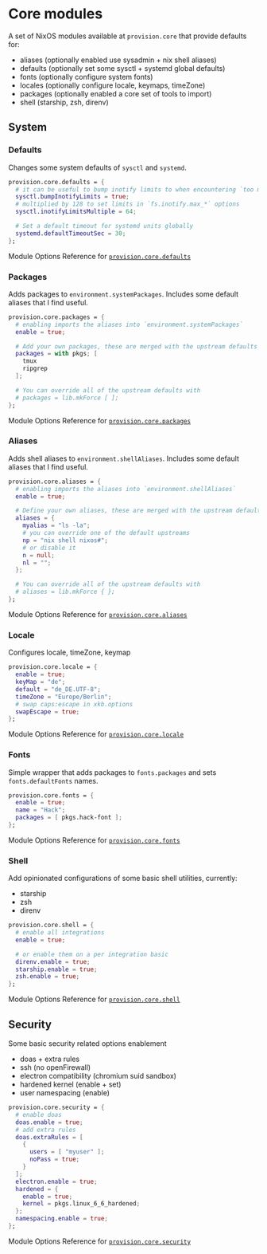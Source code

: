 # Core modules

A set of NixOS modules available at `provision.core` that provide defaults for:
  - aliases (optionally enabled use sysadmin + nix shell aliases)
  - defaults (optionally set some sysctl + systemd global defaults)
  - fonts (optionally configure system fonts)
  - locales (optionally configure locale, keymaps, timeZone)
  - packages (optionally enabled a core set of tools to import)
  - shell (starship, zsh, direnv)

## System

### Defaults

Changes some system defaults of `sysctl` and `systemd`.

```nix
provision.core.defaults = {
  # it can be useful to bump inotify limits to when encountering `too many open files` in many places
  sysctl.bumpInotifyLimits = true;
  # multiplied by 128 to set limits in `fs.inotify.max_*` options
  sysctl.inotifyLimitsMultiple = 64;

  # Set a default timeout for systemd units globally
  systemd.defaultTimeoutSec = 30;
};
```

Module Options Reference for [`provision.core.defaults`](../../options/nixos-all-options.md#provisioncoredefaultsenable)

### Packages

Adds packages to `environment.systemPackages`.
Includes some default aliases that I find useful.

```nix
provision.core.packages = {
  # enabling imports the aliases into `environment.systemPackages`
  enable = true;

  # Add your own packages, these are merged with the upstream defaults
  packages = with pkgs; [
    tmux
    ripgrep
  ];

  # You can override all of the upstream defaults with
  # packages = lib.mkForce [ ];
};
```

Module Options Reference for [`provision.core.packages`](../../options/nixos-all-options.md#provisioncorepackagesenable)

### Aliases

Adds shell aliases to `environment.shellAliases`.
Includes some default aliases that I find useful.

```nix
provision.core.aliases = {
  # enabling imports the aliases into `environment.shellAliases`
  enable = true;

  # Define your own aliases, these are merged with the upstream defaults
  aliases = {
    myalias = "ls -la";
    # you can override one of the default upstreams
    np = "nix shell nixos#";
    # or disable it
    n = null;
    nl = "";
  };

  # You can override all of the upstream defaults with
  # aliases = lib.mkForce { };
};
```

Module Options Reference for [`provision.core.aliases`](../../options/nixos-all-options.md#provisioncorealiasesenable)

### Locale

Configures locale, timeZone, keymap

```nix
provision.core.locale = {
  enable = true;
  keyMap = "de";
  default = "de_DE.UTF-8";
  timeZone = "Europe/Berlin";
  # swap caps:escape in xkb.options
  swapEscape = true;
};
```

Module Options Reference for [`provision.core.locale`](../../options/nixos-all-options.md#provisioncorelocaleenable)

### Fonts

Simple wrapper that adds packages to `fonts.packages` and sets `fonts.defaultFonts` names.

```nix
provision.core.fonts = {
  enable = true;
  name = "Hack";
  packages = [ pkgs.hack-font ];
};
```

Module Options Reference for [`provision.core.fonts`](../../options/nixos-all-options.md#provisioncorefontsenable)

### Shell

Add opinionated configurations of some basic shell utilities, currently:
  - starship
  - zsh
  - direnv

```nix
provision.core.shell = {
  # enable all integrations
  enable = true;

  # or enable them on a per integration basic
  direnv.enable = true;
  starship.enable = true;
  zsh.enable = true;
};
```

Module Options Reference for [`provision.core.shell`](../../options/nixos-all-options.md#provisioncoreshellenable)

## Security

Some basic security related options enablement
  - doas + extra rules
  - ssh (no openFirewall)
  - electron compatibility (chromium suid sandbox)
  - hardened kernel (enable + set)
  - user namespacing (enable)

```nix
provision.core.security = {
  # enable doas
  doas.enable = true;
  # add extra rules
  doas.extraRules = [
    {
      users = [ "myuser" ];
      noPass = true;
    }
  ];
  electron.enable = true;
  hardened = {
    enable = true;
    kernel = pkgs.linux_6_6_hardened;
  };
  namespacing.enable = true;
};
```

Module Options Reference for [`provision.core.security`](../../options/nixos-all-options.md#provisioncoresecurityenable)
